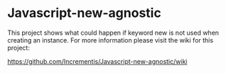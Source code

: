 # Javascript-new-agnostic
This project shows what could happen if keyword new is not used when creating an instance. 
For more information please visit the wiki for this project:
 
 https://github.com/Incrementis/Javascript-new-agnostic/wiki

